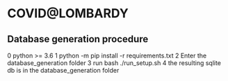 # COVID@LOMBARDY
## Database generation procedure
0 python >= 3.6 
1 python -m pip install -r requirements.txt
2 Enter the database_generation folder
3 run bash ./run_setup.sh
4 the resulting sqlite db is in the database_generation folder
